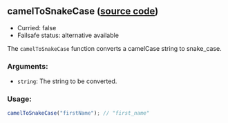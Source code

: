 ## camelToSnakeCase ([source code](https://github.com/bigbinary/neeto-cist/blob/9b5f349ecf0c1c7d258fa92ef2088c29f85274e6/src/strings.js#L32-L33))

- Curried: false
- Failsafe status: alternative available

The `camelToSnakeCase` function converts a camelCase string to snake_case.

### Arguments:

- `string`: The string to be converted.

### Usage:

```js
camelToSnakeCase("firstName"); // "first_name"
```
